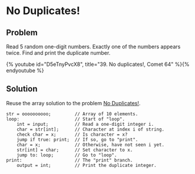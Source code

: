 # No Duplicates!

## Problem

Read 5 random one-digit numbers. Exactly one of the numbers appears twice. Find
and print the duplicate number.

{% youtube id="D5eTnyPvcX8", title="39. No duplicates!, Comet 64" %}{% endyoutube %}

## Solution

Reuse the array solution to the problem [No Duplicates!](./no-duplicates-1.md).

```
str = oooooooooo;         // Array of 10 elements.
loop:                     // Start of "loop".
    int = input;          // Read a one-digit integer i.
    char = str[int];      // Character at index i of string.
    check char = x;       // Is character = x?
    jump if true: print;  // If so, go to "print".
    char = x;             // Otherwise, have not seen i yet.
    str[int] = char;      // Set character to x.
    jump to: loop;        // Go to "loop".
print:                    // The "print" branch.
    output = int;         // Print the duplicate integer.
```
